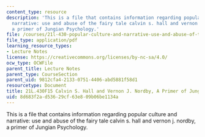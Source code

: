 ```yaml
---
content_type: resource
description: 'This is a file that contains information regarding popular culture and
  narrative: use and abuse of the fairy tale calvin s. hall and vernon j. nordby,
  a primer of Jungian Psychology.'
file: /courses/21l-430-popular-culture-and-narrative-use-and-abuse-of-the-fairy-tale-fall-2015/8d683f2ad53629cf63e809b06be1134a_MIT21L_430F15_CalvinS.pdf
file_type: application/pdf
learning_resource_types:
- Lecture Notes
license: https://creativecommons.org/licenses/by-nc-sa/4.0/
ocw_type: OCWFile
parent_title: Lecture Notes
parent_type: CourseSection
parent_uid: 9812cfa4-2133-0751-4406-abd5881f58d1
resourcetype: Document
title: 21L.430F15 Calvin S. Hall and Vernon J. Nordby, A Primer of Jungian Psychology
uid: 8d683f2a-d536-29cf-63e8-09b06be1134a
---
```

This is a file that contains information regarding popular culture and narrative: use and abuse of the fairy tale calvin s. hall and vernon j. nordby, a primer of Jungian Psychology.